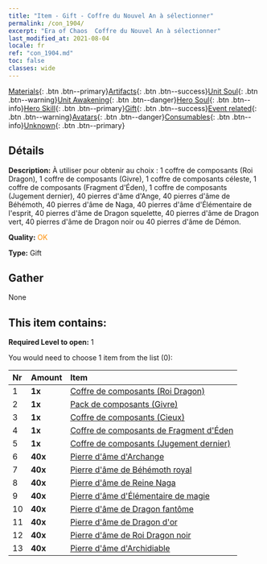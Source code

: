 ```yaml
---
title: "Item - Gift - Coffre du Nouvel An à sélectionner"
permalink: /con_1904/
excerpt: "Era of Chaos  Coffre du Nouvel An à sélectionner"
last_modified_at: 2021-08-04
locale: fr
ref: "con_1904.md"
toc: false
classes: wide
---
```

 [Materials](/ItemsFR/){: .btn .btn--primary}[Artifacts](/ItemsFR/Artifacts/){: .btn .btn--success}[Unit Soul](/ItemsFR/UnitSoul/){: .btn .btn--warning}[Unit Awakening](/ItemsFR/UnitAwakening/){: .btn .btn--danger}[Hero Soul](/ItemsFR/HeroSoul/){: .btn .btn--info}[Hero Skill](/ItemsFR/HeroSkill/){: .btn .btn--primary}[Gift](/ItemsFR/Gift/){: .btn .btn--success}[Event related](/ItemsFR/Events/){: .btn .btn--warning}[Avatars](/ItemsFR/Avatars/){: .btn .btn--danger}[Consumables](/ItemsFR/Consumables/){: .btn .btn--info}[Unknown](/ItemsFR/Unknown/){: .btn .btn--primary}

## Détails
 **Description:** À utiliser pour obtenir au choix : 1 coffre de composants (Roi Dragon), 1 coffre de composants (Givre), 1 coffre de composants céleste, 1 coffre de composants (Fragment d'Éden), 1 coffre de composants (Jugement dernier), 40 pierres d'âme d'Ange, 40 pierres d'âme de Béhémoth, 40 pierres d'âme de Naga, 40 pierres d'âme d'Élémentaire de l'esprit, 40 pierres d'âme de Dragon squelette, 40 pierres d'âme de Dragon vert, 40 pierres d'âme de Dragon noir ou 40 pierres d'âme de Démon.

 **Quality:** <span style="color: #FF8C00">OK</span>

 **Type:** Gift

## Gather

  None

## This item contains:

 **Required Level to open:** 1

 You would need to choose 1 item from the list (0):

  | Nr | Amount |     Item    |
  |:---|:-------|:------------|
  | 1 |  **1x** | [Coffre de composants (Roi Dragon)](/ItemsFR/con_1348/) |  | 
  | 2 |  **1x** | [Pack de composants (Givre)](/ItemsFR/con_1352/) |  | 
  | 3 |  **1x** | [Coffre de composants (Cieux)](/ItemsFR/con_1354/) |  | 
  | 4 |  **1x** | [Coffre de composants de Fragment d'Éden](/ItemsFR/con_1864/) |  | 
  | 5 |  **1x** | [Coffre de composants (Jugement dernier)](/ItemsFR/con_1360/) |  | 
  | 6 |  **40x** | [Pierre d'âme d'Archange](/ItemsFR/unt_288/) |  | 
  | 7 |  **40x** | [Pierre d'âme de Béhémoth royal](/ItemsFR/unt_311/) |  | 
  | 8 |  **40x** | [Pierre d'âme de Reine Naga](/ItemsFR/unt_325/) |  | 
  | 9 |  **40x** | [Pierre d'âme d'Élémentaire de magie](/ItemsFR/unt_347/) |  | 
  | 10 |  **40x** | [Pierre d'âme de Dragon fantôme](/ItemsFR/unt_303/) |  | 
  | 11 |  **40x** | [Pierre d'âme de Dragon d'or](/ItemsFR/unt_295/) |  | 
  | 12 |  **40x** | [Pierre d'âme de Roi Dragon noir](/ItemsFR/unt_334/) |  | 
  | 13 |  **40x** | [Pierre d'âme d'Archidiable](/ItemsFR/unt_318/) |  | 
